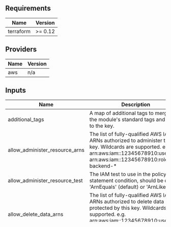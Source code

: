 ## Requirements

| Name | Version |
|------|---------|
| terraform | >= 0.12 |

## Providers

| Name | Version |
|------|---------|
| aws | n/a |

## Inputs

| Name | Description | Type | Default | Required |
|------|-------------|------|---------|:--------:|
| additional\_tags | A map of additional tags to merge with the module's standard tags and apply to the key. | `map(string)` | `{}` | no |
| allow\_administer\_resource\_arns | The list of fully-qualified AWS IAM ARNs authorized to administer this key. Wildcards are supported. e.g. arn:aws:iam::12345678910:user/ci or arn:aws:iam::12345678910:role/app-backend-\* | `list(string)` | `[]` | no |
| allow\_administer\_resource\_test | The IAM test to use in the policy statement condition, should be one of 'ArnEquals' (default) or 'ArnLike' | `string` | `"ArnEquals"` | no |
| allow\_delete\_data\_arns | The list of fully-qualified AWS IAM ARNs authorized to delete data protected by this key. Wildcards are supported. e.g. arn:aws:iam::12345678910:user/ci or arn:aws:iam::12345678910:role/app-backend-\* | `list(string)` | `[]` | no |
| allow\_delete\_data\_test | The IAM test to use in the policy statement condition, should be one of 'ArnEquals' (default) or 'ArnLike' | `string` | `"ArnEquals"` | no |
| allow\_read\_data\_arns | The list of fully-qualified AWS IAM ARNs authorized to read data protected by this key. Wildcards are supported. e.g. arn:aws:iam::12345678910:user/ci or arn:aws:iam::12345678910:role/app-backend-\* | `list(string)` | `[]` | no |
| allow\_read\_data\_test | The IAM test to use in the policy statement condition, should be one of 'ArnEquals' (default) or 'ArnLike' | `string` | `"ArnEquals"` | no |
| allow\_write\_data\_arns | The list of fully-qualified AWS IAM ARNs authorized to write data protected by this key. Wildcards are supported. e.g. arn:aws:iam::12345678910:user/ci or arn:aws:iam::12345678910:role/app-backend-\* | `list(string)` | `[]` | no |
| allow\_write\_data\_test | The IAM test to use in the policy statement condition, should be one of 'ArnEquals' (default) or 'ArnLike' | `string` | `"ArnEquals"` | no |
| app | Name of the application the key supports | `string` | n/a | yes |
| availability | Expected Availability level of data protected by the key, e.g. 0.999, 0.9999, 0.99999, 0.999999 | `string` | `""` | no |
| business\_process | The high-level business process the key supports | `string` | `""` | no |
| business\_unit | The top-level organizational division that owns the resource. e.g. Consumer Retail, Enterprise Solutions, Manufacturing | `string` | `""` | no |
| compliance\_scheme | The regulatory compliance scheme the resource’s configuration should conform to | `string` | `""` | no |
| confidentiality | Expected Confidentiality level of data protected by the key, e.g. Public, Internal, Confidential, Restricted | `string` | `""` | no |
| cost\_center | The managerial accounting cost center for the key | `string` | `""` | no |
| deletion\_window\_in\_days | (optional) the length of the pending deletion window in days; | `string` | `"30"` | no |
| enable\_key\_rotation | (optional) enable annual key rotation by AWS | `bool` | `true` | no |
| enabled | (optional) whether the key is enabled for use or not | `bool` | `true` | no |
| env | Name of the environment the key supports | `string` | n/a | yes |
| integrity | Expected Integrity level of data protected by the key, e.g. 0.999, 0.9999, 0.99999, 0.999999 | `string` | `""` | no |
| logical\_name | Specify the 'logical' name of the key appropriate for the key's primary use case, e.g. media or orders | `string` | n/a | yes |
| org | Short id of the organization that owns the key | `string` | n/a | yes |
| owner | Name of the team or department that responsible for the key | `string` | n/a | yes |
| policy | (optional) fully rendered policy; if unspecified, the policy will be generated from the `allow_*` variables | `string` | `""` | no |
| region | The region to instantiate the key in | `string` | n/a | yes |
| role | The role or function of this resource within the Application's logical architecture, e.g. load balancer, app server, database | `string` | `""` | no |

## Outputs

| Name | Description |
|------|-------------|
| key\_alias | n/a |
| key\_arn | n/a |
| key\_id | n/a |
| policy\_json | n/a |

